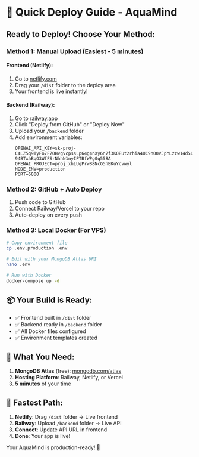 # 🚀 Quick Deploy Guide - AquaMind

## Ready to Deploy! Choose Your Method:

### Method 1: Manual Upload (Easiest - 5 minutes)

#### Frontend (Netlify):
1. Go to [netlify.com](https://netlify.com)
2. Drag your `/dist` folder to the deploy area
3. Your frontend is live instantly!

#### Backend (Railway):
1. Go to [railway.app](https://railway.app)
2. Click "Deploy from GitHub" or "Deploy Now"
3. Upload your `/backend` folder
4. Add environment variables:
   ```
   OPENAI_API_KEY=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
   OPENAI_PROJECT=proj_xhLUgPrw88NcG5nEKuYcvwyl
   NODE_ENV=production
   PORT=5000
   ```

### Method 2: GitHub + Auto Deploy
1. Push code to GitHub
2. Connect Railway/Vercel to your repo
3. Auto-deploy on every push

### Method 3: Local Docker (For VPS)
```bash
# Copy environment file
cp .env.production .env

# Edit with your MongoDB Atlas URI
nano .env

# Run with Docker
docker-compose up -d
```

## 📦 Your Build is Ready:
- ✅ Frontend built in `/dist` folder
- ✅ Backend ready in `/backend` folder  
- ✅ All Docker files configured
- ✅ Environment templates created

## 🔗 What You Need:
1. **MongoDB Atlas** (free): [mongodb.com/atlas](https://mongodb.com/atlas)
2. **Hosting Platform**: Railway, Netlify, or Vercel
3. **5 minutes** of your time

## 🎯 Fastest Path:
1. **Netlify**: Drag `/dist` folder → Live frontend
2. **Railway**: Upload `/backend` folder → Live API
3. **Connect**: Update API URL in frontend
4. **Done**: Your app is live!

Your AquaMind is production-ready! 🌊
